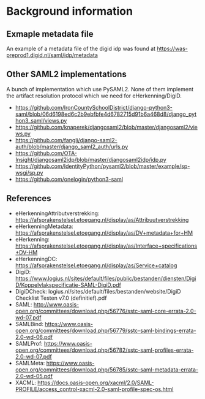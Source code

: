 # Background information

## Exmaple metadata file

An example of a metadata file of the digid idp was found at
https://was-preprod1.digid.nl/saml/idp/metadata

## Other SAML2 implementations

A bunch of implementation which use PySAML2. None of them implement the artifact
resolution protocol which we need for eHerkenning/DigiD.

* https://github.com/IronCountySchoolDistrict/django-python3-saml/blob/06d6198ed6c2b9ebfbfe4d6782715d91b6a468d8/django_python3_saml/views.py
* https://github.com/knaperek/djangosaml2/blob/master/djangosaml2/views.py
* https://github.com/fangli/django-saml2-auth/blob/master/django_saml2_auth/urls.py
* https://github.com/OTA-Insight/djangosaml2idp/blob/master/djangosaml2idp/idp.py
* https://github.com/IdentityPython/pysaml2/blob/master/example/sp-wsgi/sp.py
* https://github.com/onelogin/python3-saml

## References

* eHerkenningAttributverstrekking: https://afsprakenstelsel.etoegang.nl/display/as/Attribuutverstrekking
* eHerkenningMetadata: https://afsprakenstelsel.etoegang.nl/display/as/DV+metadata+for+HM
* eHerkenning: https://afsprakenstelsel.etoegang.nl/display/as/Interface+specifications+DV-HM
* eHerkenningDC: https://afsprakenstelsel.etoegang.nl/display/as/Service+catalog
* DigiD: https://www.logius.nl/sites/default/files/public/bestanden/diensten/DigiD/Koppelvlakspecificatie-SAML-DigiD.pdf
* DigiDCheck: logius.nl/sites/default/files/bestanden/website/DigiD Checklist Testen v7.0 (definitief).pdf
* SAML: http://www.oasis-open.org/committees/download.php/56776/sstc-saml-core-errata-2.0-wd-07.pdf
* SAMLBind: https://www.oasis-open.org/committees/download.php/56779/sstc-saml-bindings-errata-2.0-wd-06.pdf
* SAMLProf: https://www.oasis-open.org/committees/download.php/56782/sstc-saml-profiles-errata-2.0-wd-07.pdf
* SAMLMeta: https://www.oasis-open.org/committees/download.php/56785/sstc-saml-metadata-errata-2.0-wd-05.pdf
* XACML: https://docs.oasis-open.org/xacml/2.0/SAML-PROFILE/access_control-xacml-2.0-saml-profile-spec-os.html
